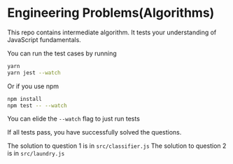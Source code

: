 # Engineering Problems(Algorithms)

This repo contains intermediate algorithm.
It tests your understanding of JavaScript fundamentals.

You can run the test cases by running

```bash
yarn
yarn jest --watch
```

Or if you use npm

```bash
npm install
npm test -- --watch
```

You can elide the `--watch` flag to just run tests

If all tests pass, you have successfully solved the questions.

The solution to question 1 is in `src/classifier.js`
The solution to question 2 is in `src/laundry.js`
